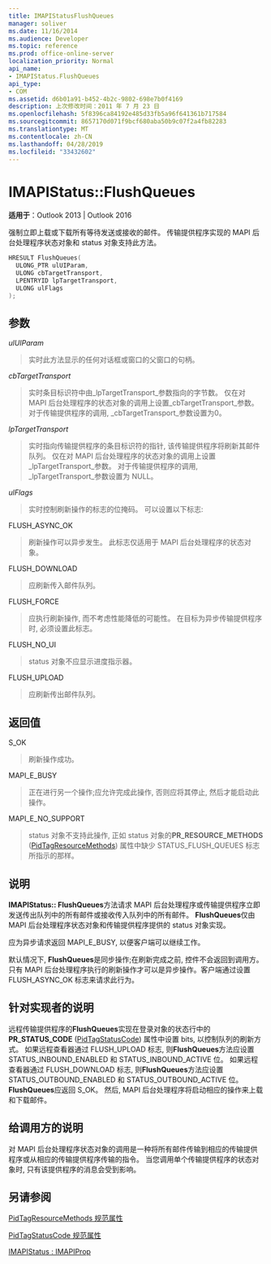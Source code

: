 ```yaml
---
title: IMAPIStatusFlushQueues
manager: soliver
ms.date: 11/16/2014
ms.audience: Developer
ms.topic: reference
ms.prod: office-online-server
localization_priority: Normal
api_name:
- IMAPIStatus.FlushQueues
api_type:
- COM
ms.assetid: d6b01a91-b452-4b2c-9802-698e7b0f4169
description: 上次修改时间：2011 年 7 月 23 日
ms.openlocfilehash: 5f8396ca84192e485d33fb5a96f641361b717584
ms.sourcegitcommit: 8657170d071f9bcf680aba50b9c07f2a4fb82283
ms.translationtype: MT
ms.contentlocale: zh-CN
ms.lasthandoff: 04/28/2019
ms.locfileid: "33432602"
---
```

# <a name="imapistatusflushqueues"></a>IMAPIStatus::FlushQueues

  
  
**适用于**：Outlook 2013 | Outlook 2016 
  
强制立即上载或下载所有等待发送或接收的邮件。 传输提供程序实现的 MAPI 后台处理程序状态对象和 status 对象支持此方法。
  
```cpp
HRESULT FlushQueues(
  ULONG_PTR ulUIParam,
  ULONG cbTargetTransport,
  LPENTRYID lpTargetTransport,
  ULONG ulFlags
);
```

## <a name="parameters"></a>参数

 _ulUIParam_
  
> 实时此方法显示的任何对话框或窗口的父窗口的句柄。
    
 _cbTargetTransport_
  
> 实时条目标识符中由_lpTargetTransport_参数指向的字节数。 仅在对 MAPI 后台处理程序的状态对象的调用上设置_cbTargetTransport_参数。 对于传输提供程序的调用, _cbTargetTransport_参数设置为0。 
    
 _lpTargetTransport_
  
> 实时指向传输提供程序的条目标识符的指针, 该传输提供程序将刷新其邮件队列。 仅在对 MAPI 后台处理程序的状态对象的调用上设置_lpTargetTransport_参数。 对于传输提供程序的调用, _lpTargetTransport_参数设置为 NULL。 
    
 _ulFlags_
  
> 实时控制刷新操作的标志的位掩码。 可以设置以下标志:
    
FLUSH_ASYNC_OK 
  
> 刷新操作可以异步发生。 此标志仅适用于 MAPI 后台处理程序的状态对象。 
    
FLUSH_DOWNLOAD 
  
> 应刷新传入邮件队列。
    
FLUSH_FORCE 
  
> 应执行刷新操作, 而不考虑性能降低的可能性。 在目标为异步传输提供程序时, 必须设置此标志。
    
FLUSH_NO_UI 
  
> status 对象不应显示进度指示器。
    
FLUSH_UPLOAD 
  
> 应刷新传出邮件队列。
    
## <a name="return-value"></a>返回值

S_OK 
  
> 刷新操作成功。
    
MAPI_E_BUSY 
  
> 正在进行另一个操作;应允许完成此操作, 否则应将其停止, 然后才能启动此操作。
    
MAPI_E_NO_SUPPORT 
  
> status 对象不支持此操作, 正如 status 对象的**PR_RESOURCE_METHODS** ([PidTagResourceMethods](pidtagresourcemethods-canonical-property.md)) 属性中缺少 STATUS_FLUSH_QUEUES 标志所指示的那样。
    
## <a name="remarks"></a>说明

**IMAPIStatus:: FlushQueues**方法请求 MAPI 后台处理程序或传输提供程序立即发送传出队列中的所有邮件或接收传入队列中的所有邮件。 **FlushQueues**仅由 MAPI 后台处理程序状态对象和传输提供程序提供的 status 对象实现。 
  
应为异步请求返回 MAPI_E_BUSY, 以便客户端可以继续工作。 
  
默认情况下, **FlushQueues**是同步操作;在刷新完成之前, 控件不会返回到调用方。 只有 MAPI 后台处理程序执行的刷新操作才可以是异步操作。客户端通过设置 FLUSH_ASYNC_OK 标志来请求此行为。 
  
## <a name="notes-to-implementers"></a>针对实现者的说明

远程传输提供程序的**FlushQueues**实现在登录对象的状态行中的**PR_STATUS_CODE** ([PidTagStatusCode](pidtagstatuscode-canonical-property.md)) 属性中设置 bits, 以控制队列的刷新方式。 如果远程查看器通过 FLUSH_UPLOAD 标志, 则**FlushQueues**方法应设置 STATUS_INBOUND_ENABLED 和 STATUS_INBOUND_ACTIVE 位。 如果远程查看器通过 FLUSH_DOWNLOAD 标志, 则**FlushQueues**方法应设置 STATUS_OUTBOUND_ENABLED 和 STATUS_OUTBOUND_ACTIVE 位。 **FlushQueues**应返回 S_OK。 然后, MAPI 后台处理程序将启动相应的操作来上载和下载邮件。 
  
## <a name="notes-to-callers"></a>给调用方的说明

对 MAPI 后台处理程序状态对象的调用是一种将所有邮件传输到相应的传输提供程序或从相应的传输提供程序传输的指令。 当您调用单个传输提供程序的状态对象时, 只有该提供程序的消息会受到影响。
  
## <a name="see-also"></a>另请参阅



[PidTagResourceMethods 规范属性](pidtagresourcemethods-canonical-property.md)
  
[PidTagStatusCode 规范属性](pidtagstatuscode-canonical-property.md)
  
[IMAPIStatus : IMAPIProp](imapistatusimapiprop.md)

